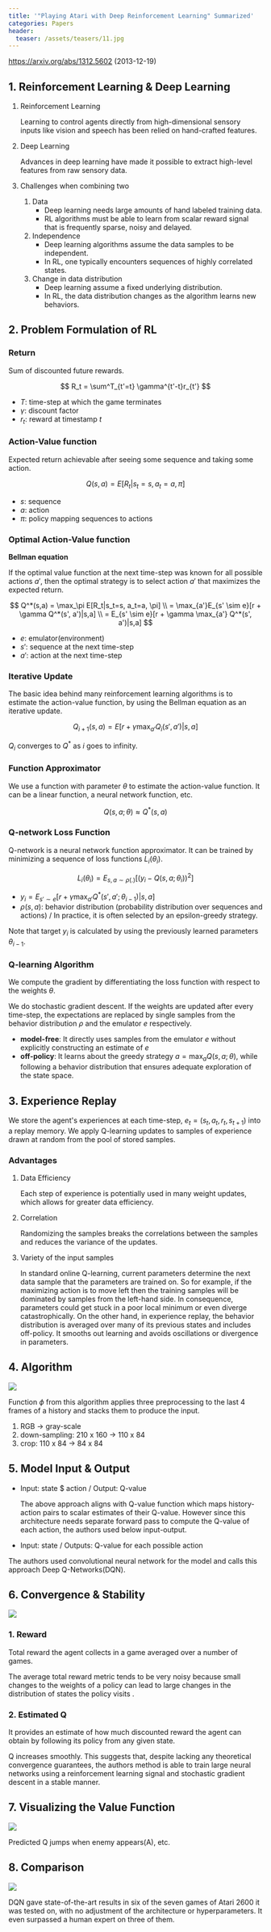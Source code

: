 ```yaml
---
title: '"Playing Atari with Deep Reinforcement Learning" Summarized'
categories: Papers
header:
  teaser: /assets/teasers/11.jpg
---
```


https://arxiv.org/abs/1312.5602 (2013-12-19)



## 1. Reinforcement Learning & Deep Learning

1. Reinforcement Learning

   Learning to control agents directly from high-dimensional sensory inputs like vision and speech has been relied on hand-crafted features.

2. Deep Learning

   Advances in deep learning have made it possible to extract high-level features from raw sensory data.

3. Challenges when combining two
   1. Data
      * Deep learning needs large amounts of hand labeled training data.
      * RL algorithms must be able to learn from scalar reward signal that is frequently sparse, noisy and delayed.
   2. Independence
      * Deep learning algorithms assume the data samples to be independent.
      * In RL, one typically encounters sequences of highly correlated states.
   3. Change in data distribution
      * Deep learning assume a fixed underlying distribution.
      * In RL, the data distribution changes as the algorithm learns new behaviors.



## 2. Problem Formulation of RL

### Return

Sum of discounted future rewards.


$$
R_t = \sum^T_{t'=t} \gamma^{t'-t}r_{t'}
$$


* $T$: time-step at which the game terminates
* $\gamma$: discount factor
* $r_t$: reward at timestamp $t$



### Action-Value function

Expected return achievable after seeing some sequence and taking some action.


$$
Q(s,a) = E[R_t|s_t=s, a_t=a, \pi]
$$


* $s$: sequence
* $a$: action
* $\pi$: policy mapping sequences to actions



### Optimal Action-Value function

**Bellman equation**

If the optimal value function at the next time-step was known for all possible actions $a'$, then the optimal strategy is to select action $a'$ that maximizes the expected return.


$$
Q^*(s,a) = \max_\pi E[R_t|s_t=s, a_t=a, \pi]
\\
= \max_{a'}E_{s' \sim e}[r + \gamma Q^*(s', a')|s,a]
\\
= E_{s' \sim e}[r + \gamma \max_{a'} Q^*(s', a')|s,a]
$$


* $e$: emulator(environment)
* $s'$: sequence at the next time-step
* $a'$: action at the next time-step



### Iterative Update

The basic idea behind many reinforcement learning algorithms is to estimate the action-value function, by using the Bellman equation as an iterative update.


$$
Q_{i+1}(s,a) = E[r+\gamma \max_{a'}Q_i(s', a')|s, a]
$$


$Q_i$ converges to $Q^*$ as $i$ goes to infinity.



### Function Approximator

We use a function with parameter $\theta$ to estimate the action-value function. It can be a linear function, a neural network function, etc.


$$
Q(s, a; \theta) \approx Q^*(s, a)
$$


### Q-network Loss Function

Q-network is a neural network function approximator. It can be trained by minimizing a sequence of loss functions $L_i(\theta_i)$.


$$
L_i(\theta_i) = E_{s,a\sim\rho(.)}[(y_i-Q(s,a;\theta_i))^2]
$$


* $y_i = E_{s' \sim e}[r + \gamma \max_{a'} Q^*(s', a';\theta_{i-1})|s,a]$
* $\rho(s,a)$: behavior distribution (probability distribution over sequences and actions) / In practice, it is often selected by an epsilon-greedy strategy.

Note that target $y_i$ is calculated by using the previously learned parameters $\theta_{i-1}$.



### Q-learning Algorithm

We compute the gradient by differentiating the loss function with respect to the weights $\theta$.

We do stochastic gradient descent. If the weights are updated after every time-step, the expectations are replaced by single samples from the behavior distribution $\rho$ and the emulator $e$ respectively.

* **model-free**: It directly uses samples from the emulator $e$ without explicitly constructing an estimate of $e$
* **off-policy**: It learns about the greedy strategy $a=\max_a Q(s, a; \theta)$, while following a behavior distribution that ensures adequate exploration of the state space.



## 3. Experience Replay

We store the agent's experiences at each time-step, $e_t = (s_t, a_t, r_t, s_{t+1})$ into a replay memory. We apply Q-learning updates to samples of experience drawn at random from the pool of stored samples.

### Advantages

1. Data Efficiency

   Each step of experience is potentially used in many weight updates, which allows for greater data efficiency.

2. Correlation

   Randomizing the samples breaks the correlations between the samples and reduces the variance of the updates.

3. Variety of the input samples

   In standard online Q-learning, current parameters determine the next data sample that the parameters are trained on. So for example, if the maximizing action is to move left then the training samples will be dominated by samples from the left-hand side. In consequence, parameters could get stuck in a poor local minimum or even diverge catastrophically. On the other hand, in experience replay, the behavior distribution is averaged over many of its previous states and includes off-policy. It smooths out learning and avoids oscillations or divergence in parameters.



## 4. Algorithm

![](https://lh3.googleusercontent.com/kZqGtMb12qb-3NRoDo_uF5vqvVSK98lWCsX1eqEl0wQSfNHukVxknd5XofaRXqpXNNkYhhgsBpcPrxkFhCKUzgzxe4-3_3TlaCEWYVvSn2h1ht_dC8Q_0ZqRXIQXlKSOem0sO4QFew=w2400)



Function $\phi$ from this algorithm applies three preprocessing to the last 4 frames of a history and stacks them to produce the input.

1. RGB -> gray-scale
2. down-sampling: 210 x 160 -> 110 x 84
3. crop: 110 x 84 -> 84 x 84



## 5. Model Input & Output

* Input: state $ action  / Output: Q-value

  The above approach aligns with Q-value function which maps history-action pairs to scalar estimates of their Q-value. However since this architecture needs separate forward pass to compute the Q-value of each action, the authors used below input-output.

* Input: state / Outputs: Q-value for each possible action

The authors used convolutional neural network for the model and calls this approach Deep Q-Networks(DQN).



## 6. Convergence & Stability

![](https://lh3.googleusercontent.com/NKxZ5k98x0Zh2Pol4NxhrBkGliRAIbuV8sp-6fiHEehcF4vkYKz_Pp24TogrlKUXz1DzRPYQHBChpHI5iEVhPoH6CnRJEFyIFsM110qRUMKQaNPJ6npew_gMHCof93rTc47RKvv47Q=w2400)

### 1. Reward

Total reward the agent collects in a game averaged over a number of games.

The average total reward metric tends to be very noisy because small changes to the weights of a policy can lead to large changes in the distribution of states the policy visits .

### 2. Estimated Q

It provides an estimate of how much discounted reward the agent can obtain by following its policy from any given state.

Q increases smoothly. This suggests that, despite lacking any theoretical convergence guarantees, the authors method is able to train large neural networks using a  reinforcement learning signal and stochastic gradient descent in a stable manner.



## 7. Visualizing the Value Function

![](https://lh3.googleusercontent.com/-OAksXJZ54wwY6pfldmEKl06sgLNdzRFrsY8FM5kvwIOOLEUiceKYOnFzDe_fMQZujhCLh2Clw-ggUUMePmoMzbOrKhbYcu-j8AQ1gDspwVyIqu13rXtyf-MQP_BoVOZIu-nteA_Ow=w2400)

Predicted Q jumps when enemy appears(A), etc.



## 8. Comparison

![](https://lh3.googleusercontent.com/BxGfMmX__spqBevZP4FZTaxnkYHm-P589t5AzbIh-7a51_KNwvrivAJ2-CwNB4hd9MZx6-216yLdQAVpLtzm_C8ewaDMTq8O_tu-gxGj9_omBgiayC5i5mxiAnaRclS2yCqWsGbnpA=w2400)

DQN gave state-of-the-art results in six of the seven games of Atari 2600 it was tested on, with no adjustment of the architecture or hyperparameters. It even surpassed a human expert on three of them.